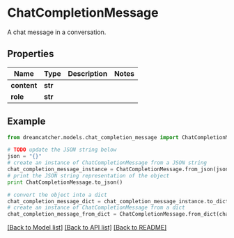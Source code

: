 # ChatCompletionMessage

A chat message in a conversation.

## Properties
Name | Type | Description | Notes
------------ | ------------- | ------------- | -------------
**content** | **str** |  | 
**role** | **str** |  | 

## Example

```python
from dreamcatcher.models.chat_completion_message import ChatCompletionMessage

# TODO update the JSON string below
json = "{}"
# create an instance of ChatCompletionMessage from a JSON string
chat_completion_message_instance = ChatCompletionMessage.from_json(json)
# print the JSON string representation of the object
print ChatCompletionMessage.to_json()

# convert the object into a dict
chat_completion_message_dict = chat_completion_message_instance.to_dict()
# create an instance of ChatCompletionMessage from a dict
chat_completion_message_from_dict = ChatCompletionMessage.from_dict(chat_completion_message_dict)
```
[[Back to Model list]](../README.md#documentation-for-models) [[Back to API list]](../README.md#documentation-for-api-endpoints) [[Back to README]](../README.md)


